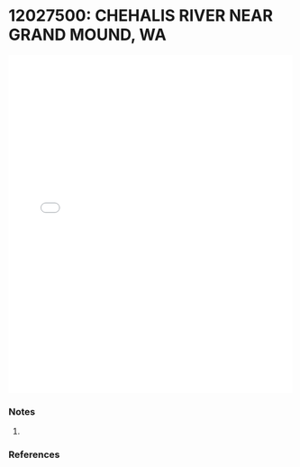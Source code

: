 # 12027500: CHEHALIS RIVER NEAR GRAND MOUND, WA

<iframe src="/_static/stations/12027500_fdc.html" width="100%" height="600" frameborder="0"></iframe>

### Notes
1. 

### References

